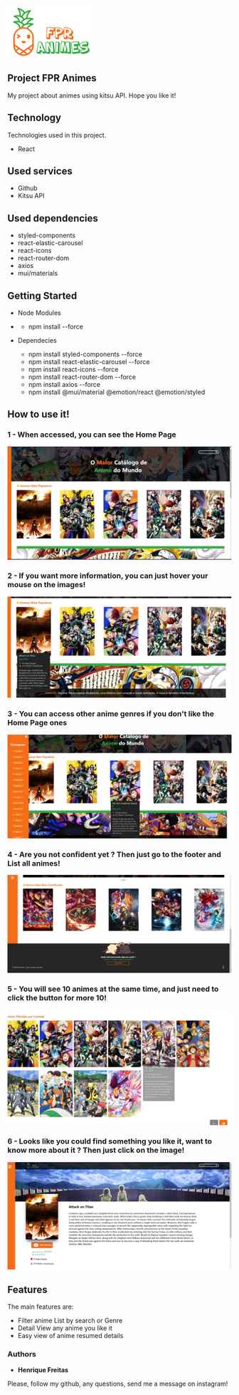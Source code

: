 ![Project Logo](https://github.com/HenriqueAlvesFreitas/project-anime/blob/master/src/assets/logoMaior.png)

## Project FPR Animes
My project about animes using kitsu API.
Hope you like it!

## Technology
Technologies used in this project.

* React

## Used services

* Github
* Kitsu API

## Used dependencies

* styled-components
* react-elastic-carousel
* react-icons
* react-router-dom
* axios
* mui/materials

## Getting Started

* Node Modules
*   - npm install --force

* Dependecies 
  - npm install styled-components --force
  - npm install react-elastic-carousel --force
  - npm install react-icons --force
  - npm install react-router-dom --force
  - npm install axios --force
  - npm install @mui/material @emotion/react @emotion/styled
 
## How to use it!

### 1 - When accessed, you can see the Home Page

![Home Page](https://github.com/HenriqueAlvesFreitas/project-anime/blob/master/public/readme-images/home1-2.jpeg)

### 2 - If you want more information, you can just hover your mouse on the images!

![Hover images](https://github.com/HenriqueAlvesFreitas/project-anime/blob/master/public/readme-images/home2.jpeg)

### 3 - You can access other anime genres if you don't like the Home Page ones

![Side Menu](https://github.com/HenriqueAlvesFreitas/project-anime/blob/master/public/readme-images/sideMenu.jpeg)

### 4 - Are you not confident yet ? Then just go to the footer and List all animes!
![Footer](https://github.com/HenriqueAlvesFreitas/project-anime/blob/master/public/readme-images/home3.jpeg)

### 5 - You will see 10 animes at the same time, and just need to click the button for more 10!

![List](https://github.com/HenriqueAlvesFreitas/project-anime/blob/master/public/readme-images/list.jpeg)

### 6 - Looks like you could find something you like it, want to know more about it ? Then just click on the image!

![Detailing](https://github.com/HenriqueAlvesFreitas/project-anime/blob/master/public/readme-images/detailing.jpeg)

## Features
The main features are:
 - Filter anime List by search or Genre
 - Detail View any anime you like it
 - Easy view of anime resumed details

### Authors
* **Henrique Freitas**

Please, follow my github, any questions, send me a message on instagram!


